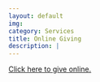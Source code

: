 ```yaml
---
layout: default
img: 
category: Services
title: Online Giving
description: |
---
```

<a name="Giving"></a><a href="https://www.eservicepayments.com/cgi-bin/Vanco_ver3.vps?appver3=Fi1giPL8kwX_Oe1AO50jRp1Rqr3ivukLX4Z9hiGGXEQS2zfZgdvtsgHvl4ll5gbek0PpduXvnt8gXUeZjQYbn35NHMuDSClX7AF4ZDnC_VA=">Click here to give online.</a>
